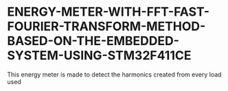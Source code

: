 # ENERGY-METER-WITH-FFT-FAST-FOURIER-TRANSFORM-METHOD-BASED-ON-THE-EMBEDDED-SYSTEM-USING-STM32F411CE
This energy meter is made to detect the harmonics created from every load used
